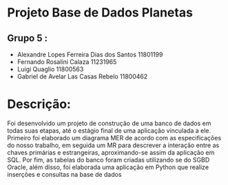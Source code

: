 # Projeto Base de Dados Planetas

## Grupo 5 :
* Alexandre Lopes Ferreira Dias dos Santos 11801199
* Fernando Rosalini Calaza 11231965
* Luigi Quaglio 11800563
* Gabriel de Avelar Las Casas Rebelo 11800462
 
# Descrição: 
Foi desenvolvido um projeto de construção de uma banco de dados em todas suas etapas, até o estágio final de uma aplicação vinculada a ele. Primeiro foi elaborado um diagrama MER de acordo com as especificações do nosso trabalho, em seguida um MR para descrever a interação entre as chaves primárias e estrangeiras, aproximando-se assim da aplicação em SQL.
Por fim, as tabelas do banco foram criadas utilizando se do SGBD Oracle, além disso, foi elaborada uma aplicação em Python que realize inserções e consultas na base de dados
